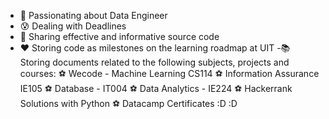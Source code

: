 - 👋 Passionating about Data Engineer
- 😰 Dealing with Deadlines
- 🥵 Sharing effective and informative source code
- ❤️ Storing code as milestones on the learning roadmap at UIT
-📚  Storing documents related to the following subjects, projects and courses:
  ⚽ Wecode - Machine Learning CS114
  ⚽ Information Assurance IE105
  ⚽ Database - IT004
  ⚽ Data Analytics - IE224
  ⚽ Hackerrank Solutions with Python
  ⚽ Datacamp Certificates :D :D

<!---
boo283/boo283 is a ✨ special ✨ repository because its `README.md` (this file) appears on your GitHub profile.
You can click the Preview link to take a look at your changes.
--->
